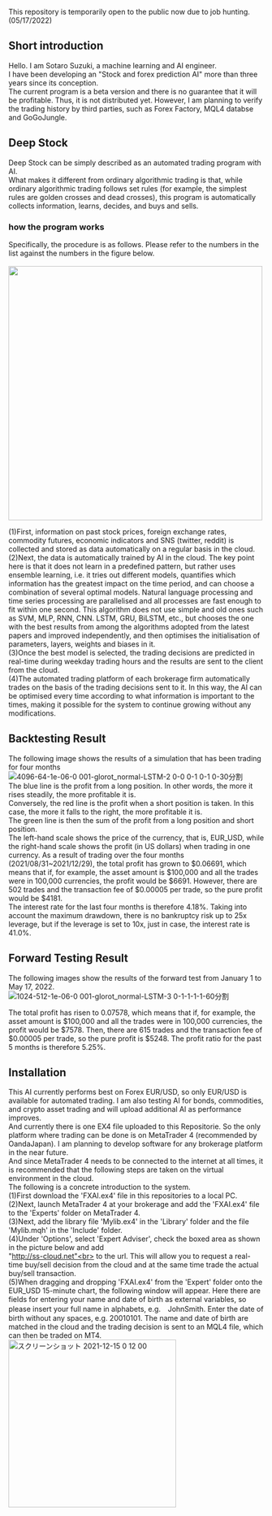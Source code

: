 This repository is temporarily open to the public now due to job hunting. (05/17/2022)<br>

## Short introduction
Hello. I am Sotaro Suzuki, a machine learning and AI engineer.<br>
I have been developing an "Stock and forex prediction AI" more than three years since its conception.<br>
The current program is a beta version and there is no guarantee that it will be profitable. Thus, it is not distributed yet.
However, I am planning to verify the trading history by third parties, such as Forex Factory, MQL4 databse and GoGoJungle.<br>

## Deep Stock
Deep Stock can be simply described as an automated trading program with AI.<br>
What makes it different from ordinary algorithmic trading is that, while ordinary algorithmic trading follows set rules (for example, the simplest rules are golden crosses and dead crosses), this program is automatically collects information, learns, decides, and buys and sells.

### how the program works
Specifically, the procedure is as follows. Please refer to the numbers in the list against the numbers in the figure below.<br><br>
<img src="https://user-images.githubusercontent.com/95641926/168771698-6a3ec352-7f8d-4130-a73a-c5b4b5e0e519.png" width="500">

(1)First, information on past stock prices, foreign exchange rates, commodity futures, economic indicators and SNS (twitter, reddit) is collected and stored as data automatically on a regular basis in the cloud.<br>
(2)Next, the data is automatically trained by AI in the cloud. The key point here is that it does not learn in a predefined pattern, but rather uses ensemble learning, i.e. it tries out different models, quantifies which information has the greatest impact on the time period, and can choose a combination of several optimal models. Natural language processing and time series processing are parallelised and all processes are fast enough to fit within one second. This algorithm does not use simple and old ones such as SVM, MLP, RNN, CNN. LSTM, GRU, BiLSTM, etc., but chooses the one with the best results from among the algorithms adopted from the latest papers and improved independently, and then optimises the initialisation of parameters, layers, weights and biases in it.<br>
(3)Once the best model is selected, the trading decisions are predicted in real-time during weekday trading hours and the results are sent to the client from the cloud.<br>
(4)The automated trading platform of each brokerage firm automatically trades on the basis of the trading decisions sent to it.
In this way, the AI can be optimised every time according to what information is important to the times, making it possible for the system to continue growing without any modifications.<br>

## Backtesting Result
The following image shows the results of a simulation that has been trading for four months<br>
![4096-64-1e-06-0 001-glorot_normal-LSTM-2 0-0 0-1 0-1 0-30分割](https://user-images.githubusercontent.com/95641926/147685891-28501ed7-1290-4642-857c-627b2848916f.png)
<br>
The blue line is the profit from a long position. In other words, the more it rises steadily, the more profitable it is.<br>
Conversely, the red line is the profit when a short position is taken. In this case, the more it falls to the right, the more profitable it is.<br>
The green line is then the sum of the profit from a long position and short position.<br>
The left-hand scale shows the price of the currency, that is, EUR_USD, while the right-hand scale shows the profit (in US dollars) when trading in one currency. As a result of trading over the four months (2021/08/31~2021/12/29), the total profit has grown to $0.06691, which means that if, for example, the asset amount is $100,000 and all the trades were in 100,000 currencies, the profit would be $6691. However, there are 502 trades and the transaction fee of $0.00005 per trade, so the pure profit would be $4181.<br>
The interest rate for the last four months is therefore 4.18%. Taking into account the maximum drawdown, there is no bankruptcy risk up to 25x leverage, but if the leverage is set to 10x, just in case, the interest rate is 41.0%.<br>

## Forward Testing Result
The following images show the results of the forward test from January 1 to May 17, 2022. <br>
![1024-512-1e-06-0 001-glorot_normal-LSTM-3 0-1-1-1-1-60分割](https://user-images.githubusercontent.com/95641926/168840483-3879ff7a-5538-401e-b5d3-019e7695d0e0.png)

The total profit has risen to 0.07578, which means that if, for example, the asset amount is $100,000 and all the trades were in 100,000 currencies, the profit would be $7578. Then, there are 615 trades and the transaction fee of $0.00005 per trade, so the pure profit is $5248.
The profit ratio for the past 5 months is therefore 5.25%. <br>

## Installation
This AI currently performs best on Forex EUR/USD, so only EUR/USD is available for automated trading. I am also testing AI for bonds, commodities, and crypto asset trading and will upload additional AI as performance improves.<br>
And currently there is one EX4 file uploaded to this Repositorie. So the only platform where trading can be done is on MetaTrader 4 (recommended by OandaJapan). I am planning to develop software for any brokerage platform in the near future.<br>
And since MetaTrader 4 needs to be connected to the internet at all times, it is recommended that the following steps are taken on the virtual environment in the cloud.<br>
The following is a concrete introduction to the system.<br>
(1)First download the 'FXAI.ex4' file in this repositories to a local PC.<br>
(2)Next, launch MetaTrader 4 at your brokerage and add the 'FXAI.ex4' file to the 'Experts' folder on MetaTrader 4.<br>
(3)Next, add the library file 'Mylib.ex4' in the 'Library' folder and the file 'Mylib.mqh' in the 'Include' folder.<br>
(4)Under 'Options', select 'Expert Adviser', check the boxed area as shown in the picture below and add <br>"http://ss-cloud.net"<br> to the url. This will allow you to request a real-time buy/sell decision from the cloud and at the same time trade the actual buy/sell transaction.<br>
(5)When dragging and dropping 'FXAI.ex4' from the 'Expert' folder onto the EUR_USD 15-minute chart, the following window will appear. Here there are fields for entering your name and date of birth as external variables, so please insert your full name in alphabets, e.g.　JohnSmith. Enter the date of birth without any spaces, e.g. 20010101. The name and date of birth are matched in the cloud and the trading decision is sent to an MQL4 file, which can then be traded on MT4.<br>
<img width="330" alt="スクリーンショット 2021-12-15 0 12 00" src="https://user-images.githubusercontent.com/95641926/146094305-e216becb-5ce6-4816-9490-f8d798b7c02f.png"><br>



